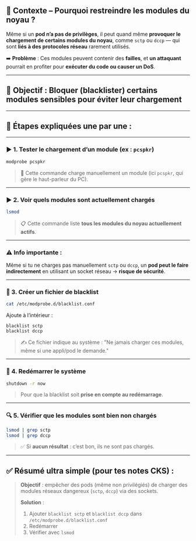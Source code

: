 ## 🔐 **Contexte – Pourquoi restreindre les modules du noyau ?**

Même si un **pod n’a pas de privilèges**, il peut quand même **provoquer le chargement de certains modules du noyau**, comme `sctp` ou `dccp` — qui sont **liés à des protocoles réseau** rarement utilisés.

➡️ **Problème** : Ces modules peuvent contenir des **failles**, et **un attaquant** pourrait en profiter pour **exécuter du code ou causer un DoS**.

---

## 🎯 **Objectif : Bloquer (blacklister) certains modules sensibles pour éviter leur chargement**

---

## 🧱 Étapes expliquées une par une :

---

### ▶️ 1. Tester le chargement d’un module (ex : `pcspkr`)

```bash
modprobe pcspkr
```

> 📌 Cette commande charge manuellement un module (ici `pcspkr`, qui gère le haut-parleur du PC).

---

### ▶️ 2. Voir quels modules sont actuellement chargés

```bash
lsmod
```

> 📋 Cette commande liste **tous les modules du noyau actuellement actifs**.

---

### ⚠️ Info importante :

Même si tu ne charges pas manuellement `sctp` ou `dccp`, un **pod peut le faire indirectement** en utilisant un socket réseau → **risque de sécurité**.

---

### 🚫 3. Créer un fichier de blacklist

```bash
cat /etc/modprobe.d/blacklist.conf
```

Ajoute à l’intérieur :

```
blacklist sctp
blacklist dccp
```

> ✍️ Ce fichier indique au système :
> "Ne jamais charger ces modules, même si une appli/pod le demande."

---

### 🔁 4. Redémarrer le système

```bash
shutdown -r now
```

> Pour que la blacklist soit **prise en compte au redémarrage**.

---

### 🔍 5. Vérifier que les modules sont bien **non chargés**

```bash
lsmod | grep sctp
lsmod | grep dccp
```

> ✅ Si **aucun résultat** : c’est bon, ils ne sont pas chargés.

---

## ✅ Résumé ultra simple (pour tes notes CKS) :

> **Objectif** : empêcher des pods (même non privilégiés) de charger des modules réseaux dangereux (`sctp`, `dccp`) via des sockets.
>
> **Solution** :
>
> 1. Ajouter `blacklist sctp` et `blacklist dccp` dans `/etc/modprobe.d/blacklist.conf`
> 2. Redémarrer
> 3. Vérifier avec `lsmod`
